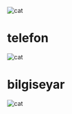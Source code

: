 ![cat](https://cdn.discordapp.com/attachments/1192859321286008832/1259634961380671550/image.png?ex=668c65f9&is=668b1479&hm=bf6e9fe902c10caf534e8e9391495c9ed0a43d9e4adbccd58b2432688613a8b7&)
# telefon 
![cat](https://cdn.discordapp.com/attachments/1192859321286008832/1259636212134707240/1a206bb5-f13a-4910-a38e-b673621f0f31.png?ex=668c6723&is=668b15a3&hm=3498023da569d34097c3ccf8c043216254517a4afffc1c9b56e3b5e6f917c561&)
# bilgiseyar
![cat](https://cdn.discordapp.com/attachments/1192859321286008832/1259636926793777182/b813b670-0288-43d0-b58d-146f7960473f.png?ex=668c67ce&is=668b164e&hm=c4aceba7de0194bd70620b7ecfa4a427566d1fd7b94ba9fb1f9d97f0968abdc9&)
